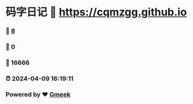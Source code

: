 # 码字日记 :link: https://cqmzgg.github.io 
### :page_facing_up: [8](https://cqmzgg.github.io/tag.html) 
### :speech_balloon: 0 
### :hibiscus: 16666 
### :alarm_clock: 2024-04-09 16:19:11 
### Powered by :heart: [Gmeek](https://github.com/Meekdai/Gmeek)
